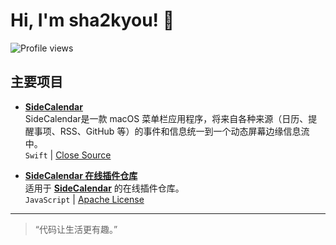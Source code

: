# Hi, I'm sha2kyou! 👋

![Profile views](https://komarev.com/ghpvc/?username=sha2ku&color=blue)

## 主要项目

- [**SideCalendar**](https://github.com/sha2kyou/SideCalendar)  
  SideCalendar是一款 macOS 菜单栏应用程序，将来自各种来源（日历、提醒事项、RSS、GitHub 等）的事件和信息统一到一个动态屏幕边缘信息流中。    
  `Swift` | [Close Source](https://apps.apple.com/cn/app/sidecalendar/id6751482006?mt=12)
  
- [**SideCalendar 在线插件仓库**](https://github.com/sha2kyou/SideCalendarPlugins)  
  适用于 [**SideCalendar**](https://github.com/sha2kyou/SideCalendar)  的在线插件仓库。  
  `JavaScript` | [Apache License](https://github.com/sha2kyou/SideCalendarPlugins/blob/main/LICENSE)

---

> “代码让生活更有趣。”
